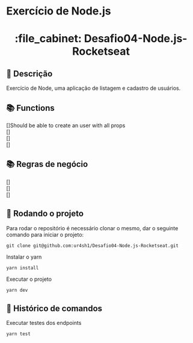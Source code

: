 # Exercício de Node.js
<h1 align="center">:file_cabinet: Desafio04-Node.js-Rocketseat</h1>

## :memo: Descrição
Exercício de Node, uma aplicação de listagem e cadastro de usuários.

## :books: Functions
[]Should be able to create an user with all props<br>
[]<br>
[]<br>
[]<br>

## :books: Regras de negócio
[]<br>
[]<br>
[]<br>

## :rocket: Rodando o projeto
Para rodar o repositório é necessário clonar o mesmo, dar o seguinte comando para iniciar o projeto:
```
git clone git@github.com:ur4sh1/Desafio04-Node.js-Rocketseat.git
```
Instalar o yarn
```
yarn install
```
Executar o projeto
```
yarn dev
```

## :wrench: Histórico de comandos
Executar testes dos endpoints
```
yarn test
```